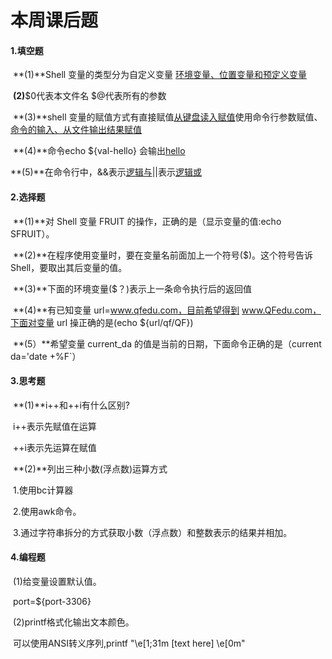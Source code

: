 # 本周课后题

#### 1.填空题

​		**(1)**Shell 变量的类型分为自定义变量 <u>环境变量、位置变量和预定义变量</u>

​		**(2)**$0代表本文件名 \$@代表所有的参数

​		**(3)**shell 变量的赋值方式有直接赋值<u>从键盘读入赋值</u>使用命令行参数赋值、<u>命令的输入、从文件输出结果赋值</u>

​		**(4)**命令echo ${val-hello} 会输出<u>hello</u>

​		**(5)**在命令行中，&&表示<u>逻辑与</u>||表示<u>逻辑或</u>

#### 2.选择题

​		**(1)**对 Shell 变量 FRUIT 的操作，正确的是（显示变量的值:echo SFRUIT）。

​		**(2)**在程序使用变量时，要在变量名前面加上一个符号($)。这个符号告诉 Shell，要取出其后变量的值。

​		**(3)**下面的环境变量($？)表示上一条命令执行后的返回值

​		**(4)**有已知变量 url=www.qfedu.com，目前希望得到 www.QFedu.com，下面对变量 url 操正确的是(echo ${url/qf/QF})

​		**(5）**希望变量 current_da 的值是当前的日期，下面命令正确的是（current da='date +%F`）

#### 3.思考题

​		**(1)**i++和++i有什么区别?

​		i++表示先赋值在运算

​		++i表示先运算在赋值

​		**(2)**列出三种小数(浮点数)运算方式

​		1.使用bc计算器

​		2.使用awk命令。

​		3.通过字符串拆分的方式获取小数（浮点数）和整数表示的结果并相加。

#### 4.编程题

​		(1)给变量设置默认值。

​		port=${port-3306}

​		(2)printf格式化输出文本颜色。

​		可以使用ANSI转义序列,printf "\e[1;31m [text here] \e[0m"
